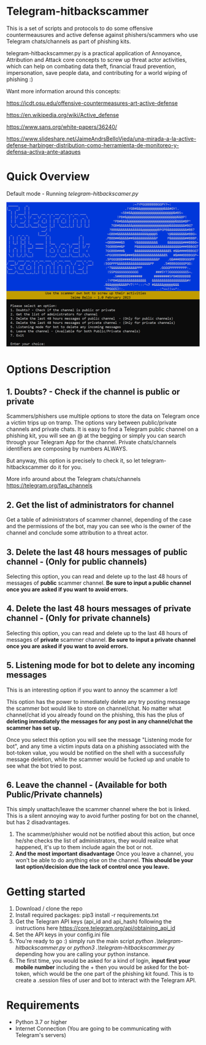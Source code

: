 # Telegram-hitbackscammer 
This is a set of scripts and protocols to do some offensive countermeausures and active defense against phishers/scammers who use Telegram chats/channels as part of phishing kits.

telegram-hitbackscammer.py is a practical application of Annoyance, Attribution and Attack core concepts to screw up threat actor activities, which can help on combating data theft, financial fraud prevention, impersonation, save people data, and contributing for a world wiping of phishing :)

Want more information around this concepts:

https://icdt.osu.edu/offensive-countermeasures-art-active-defense

https://en.wikipedia.org/wiki/Active_defense

https://www.sans.org/white-papers/36240/

https://www.slideshare.net/JaimeAndrsBelloVieda/una-mirada-a-la-active-defense-harbinger-distribution-como-herramienta-de-monitoreo-y-defensa-activa-ante-ataques

# Quick Overview
Default mode - Running *telegram-hitbackscamer.py*

![alt text](https://github.com/avechuch0/telegram-hitbackscammer/blob/main/images/main.png)

# Options Description
## 1. Doubts? - Check if the channel is public or private
Scammers/phishers use multiple options to store the data on Telegram once a victim trips up on tramp. The options vary between public/private channels and private chats. It is easy to find a Telegram public channel on a phishing kit, you will see an @ at the begging or simply you can search through your Telegram App for the channel. Private chats/channels identifiers are composing by numbers ALWAYS.

But anyway, this option is precisely to check it, so let telegram-hitbackscammer do it for you.

More info around about the Telegram chats/channels https://telegram.org/faq_channels

## 2. Get the list of administrators for channel
Get a table of administrators of scammer channel, depending of the case and the permissions of the bot, may you can see who is the owner of the channel and conclude some attribution to a threat actor.

## 3. Delete the last 48 hours messages of public channel  - (Only for public channels)
Selecting this option, you can read and delete up to the last 48 hours of messages of **public** scammer channel. **Be sure to input a public channel once you are asked if you want to avoid errors.**

## 4. Delete the last 48 hours messages of private channel - (Only for private channels)
Selecting this option, you can read and delete up to the last 48 hours of messages of **private** scammer channel. **Be sure to input a private channel once you are asked if you want to avoid errors.**

## 5. Listening mode for bot to delete any incoming messages
This is an interesting option if you want to annoy the scammer a lot!

This option has the power to inmediately delete any try posting message the scammer bot would like to store on channel/chat. No matter what channel/chat id you already found on the phishing, this has the plus of **deleting inmediately the messages for any post in any channel/chat the scammer has set up.**

Once you select this option you will see the message "Listening mode for bot", and any time a victim inputs data on a phishing associated with the bot-token value, you would be notified on the shell with a successfully message deletion, while the scammer would be fucked up and unable to see what the bot tried to post.

## 6. Leave the channel - (Available for both Public/Private channels)
This simply unattach/leave the scammer channel where the bot is linked. This is a silent annoying way to avoid further posting for bot on the channel, but has 2 disadvantages.
1. The scammer/phisher would not be notified about this action, but once he/she checks the list of administrators, they would realize what happened, it's up to them include again the bot or not.
2. **And the most important disadvantage** Once you leave a channel, you won't be able to do anything else on the channel. **This should be your last option/decision due the lack of control once you leave.**

# Getting started
1. Download / clone the repo
2. Install required packages: pip3 install -r requirements.txt
3. Get the Telegram API keys (api_id and api_hash) following the instructions here https://core.telegram.org/api/obtaining_api_id
4. Set the API keys in your config.ini file
5. You're ready to go :) simply run the main script *python .\telegram-hitbackscammer.py* or *python3 .\telegram-hitbackscammer.py* depending how you are calling your python instance.
6. The first time, you would be asked for a kind of login, **input first your mobile number** including the + then you would be asked for the bot-token, which would be the one part of the phishing kit found. This is to create a .session files of user and bot to interact with the Telegram API.

# Requirements
* Python 3.7 or higher
* Internet Connection (You are going to be communicating with Telegram's servers)

